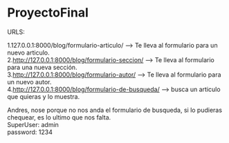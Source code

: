 # ProyectoFinal

URLS:

1.127.0.0.1:8000/blog/formulario-articulo/ --> Te lleva al formulario para un nuevo articulo.         
2.http://127.0.0.1:8000/blog/formulario-seccion/ --> Te lleva al formulario para una nueva sección.       
3.http://127.0.0.1:8000/blog/formulario-autor/ --> Te lleva al formulario para un nuevo autor.        
4.http://127.0.0.1:8000/blog/formulario-de-busqueda/ --> busca un articulo que quieras y lo muestra.       

Andres, nose porque no nos anda el formulario de busqueda, si lo pudieras chequear, es lo ultimo que nos falta.           
SuperUser: admin       
password: 1234       
